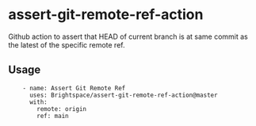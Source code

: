 # assert-git-remote-ref-action

Github action to assert that HEAD of current branch is at same commit as the latest of the specific remote ref.

## Usage

```
    - name: Assert Git Remote Ref
      uses: Brightspace/assert-git-remote-ref-action@master
      with:
        remote: origin
        ref: main
```
